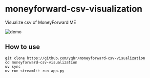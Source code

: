 # moneyforward-csv-visualization
Visualize csv of MoneyForward ME

![demo](https://raw.githubusercontent.com/wiki/yqhr/moneyforward-csv-visualization/images/demo.gif)

## How to use
```
git clone https://github.com/yqhr/moneyforward-csv-visualization
cd moneyforward-csv-visualization
uv sync
uv run streamlit run app.py
```
